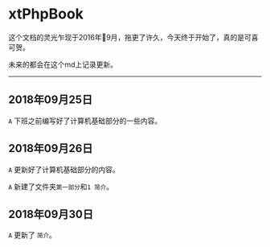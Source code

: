 # xtPhpBook

这个文档的灵光乍现于2016年9月，拖更了许久，今天终于开始了，真的是可喜可贺。

未来的都会在这个md上记录更新。

---

## 2018年09月25日
``A`` 下班之前编写好了计算机基础部分的一些内容。

## 2018年09月26日
``A`` 更新好了计算机基础部分的内容。

``A`` 新建了文件夹``第一部分``和``1 简介``。

## 2018年09月30日
``A`` 更新了 ``简介``。